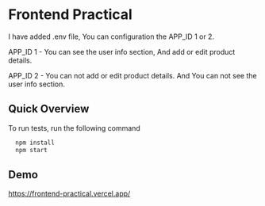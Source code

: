 
# Frontend Practical

I have added .env file, You can configuration the APP_ID 1 or 2.

APP_ID 1 - You can see the user info section, And add or edit product details. 

APP_ID 2 - You can not add or edit product details. And You can not see the user info section. 





## Quick Overview

To run tests, run the following command

```bash
  npm install
  npm start
```



## Demo

https://frontend-practical.vercel.app/
